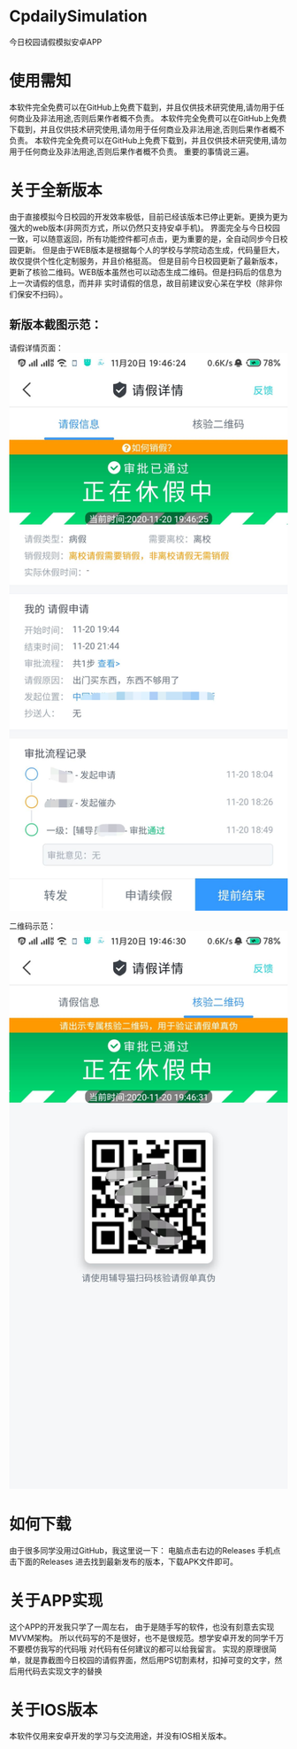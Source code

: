 # CpdailySimulation

今日校园请假模拟安卓APP

# 使用需知

本软件完全免费可以在GitHub上免费下载到，并且仅供技术研究使用,请勿用于任何商业及非法用途,否则后果作者概不负责。
本软件完全免费可以在GitHub上免费下载到，并且仅供技术研究使用,请勿用于任何商业及非法用途,否则后果作者概不负责。
本软件完全免费可以在GitHub上免费下载到，并且仅供技术研究使用,请勿用于任何商业及非法用途,否则后果作者概不负责。
重要的事情说三遍。

# 关于全新版本

由于直接模拟今日校园的开发效率极低，目前已经该版本已停止更新。更换为更为强大的web版本(非网页方式，所以仍然只支持安卓手机)。
界面完全与今日校园一致，可以随意返回，所有功能控件都可点击，更为重要的是，全自动同步今日校园更新。
但是由于WEB版本是根据每个人的学校与学院动态生成，代码量巨大，故仅提供个性化定制服务，并且价格挺高。
但是目前今日校园更新了最新版本，更新了核验二维码。WEB版本虽然也可以动态生成二维码。但是扫码后的信息为上一次请假的信息，而并非
实时请假的信息，故目前建议安心呆在学校（除非你们保安不扫码）。

## 新版本截图示范：

请假详情页面：
![请假详情截图](./img/qj.jpg)



二维码示范：
![主页截图](./img/qjCode.jpg)


# 如何下载

由于很多同学没用过GitHub，我这里说一下：
电脑点击右边的Releases
手机点击下面的Releases
进去找到最新发布的版本，下载APK文件即可。

# 关于APP实现

这个APP的开发我只学了一周左右，
由于是随手写的软件，也没有刻意去实现MVVM架构。
所以代码写的不是很好，也不是很规范。想学安卓开发的同学千万不要模仿我写的代码哦
对代码有任何建议的都可以给我留言。
实现的原理很简单，就是靠截图今日校园的请假界面，然后用PS切割素材，扣掉可变的文字，然后用代码去实现文字的替换

# 关于IOS版本

本软件仅用来安卓开发的学习与交流用途，并没有IOS相关版本。
